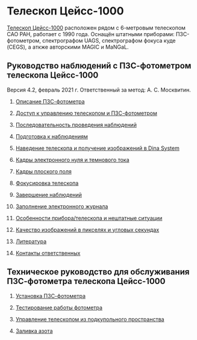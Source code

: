 # Телескоп Цейсс-1000

[Телескоп Цейсс-1000](https://www.sao.ru/Doc-k8/Telescopes/small/descrip.html) расположен рядом с 6-метровым телескопом САО РАН, работает с 1990 года.
Оснащён штатными приборами: ПЗС-фотометром, спектрографом UAGS, спектрографом фокуса куде (CEGS), а аткже авторскими MAGIC и MaNGaL.

## Руководство наблюдений с ПЗС-фотометром телескопа Цейсс-1000

Версия 4.2, февраль 2021 г. Ответственный за метод: А. С. Москвитин.

1. [Описание ПЗС-фотометра](CCDphot_v4.md)

2. [Доступ к управлению телескопом и ПЗС-фотометром](Access.md)

3. [Последовательность проведения наблюдений](Sequence.md)

4. [Подготовка к наблюдениям](Pre.md) 

5. [Наведение телескопа и получение изображений в Dina System](SlewExp.md) 

6. [Кадры электронного нуля и темнового тока](BiasDark.md)

7. [Кадры плоского поля](Flats.md)

8. [Фокусировка телескопа](Focus.md)

9. [Завершение наблюдений](Final.md)

10. [Заполнение электронного журнала](EJ.md)

11. [Особенности прибора/телескопа и нештатные ситуации](Neshtat.md)

12. [Качество изображений в пикселях и угловых секундах](Scale.md)

13. [Литература](Bibl.md)

14. [Контакты ответственных](Contacts.md)

## Техническое руководство для обслуживания ПЗС-фотометра телескопа Цейсс-1000

1. [Установка ПЗС-фотометра](Setupv3.md)

2. [Тестирование работы фотометра](TestCCDphot.md)

3. [Управление телескопом из подкупольного пространства](InDomeControl.md)

4. [Заливка азота](Azot.md)
